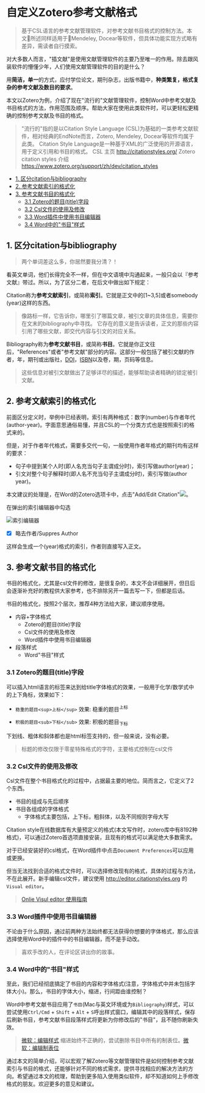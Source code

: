 # 自定义Zotero参考文献格式

> 基于CSL语言的参考文献管理软件，对参考文献书目格式的控制方法。本文所述同样适用于Mendeley, Docear等软件，但具体功能实现方式略有差异，需读者自行摸索。

对大多数人而言，"插文献"是使用文献管理软件的主要乃至唯一的作用。除去跟风装软件的懵懂少年，人们使用文献管理软件的目的是什么？

用**简洁，单一**的方式，应付学位论文，期刊杂志，出版书籍中，**种类繁复，格式复杂的参考文献及数目的要求**。

本文以Zotero为例，介绍了现在"流行的"文献管理软件，控制Word中参考文献及书目格式的方法，作用范围及顺序。帮助大家在使用此类软件时，可以更轻松更精确的控制参考文献及书目的格式。

> "流行的"指的是以Citation Style Language (CSL)为基础的一类参考文献软件，相对经典的EndNote而言，Zotero, Mendeley, Docear等软件均属于此类。
> Citation Style Language是一种基于XML的广泛使用的开源语言，用于定义引用和书目的格式。
> CSL 主页 <http://citationstyles.org/>
> Zotero citation styles 介绍 <https://www.zotero.org/support/zh/dev/citation_styles>

<!-- @import "[TOC]" {cmd="toc" depthFrom=2 depthTo=3 orderedList=false} -->
<!-- code_chunk_output -->

* [1. 区分citation与bibliography](#1-区分citation与bibliography)
* [2. 参考文献索引的格式化](#2-参考文献索引的格式化)
* [3. 参考文献书目的格式化](#3-参考文献书目的格式化)
	* [3.1 Zotero的题目(title)字段](#31-zotero的题目title字段)
	* [3.2 Csl文件的使用及修改](#32-csl文件的使用及修改)
	* [3.3 Word插件中使用书目编辑器](#33-word插件中使用书目编辑器)
	* [3.4 Word中的"书目"样式](#34-word中的书目样式)

<!-- /code_chunk_output -->

## 1. 区分citation与bibliography

> 两个单词差这么多，你居然要我分清？！

看英文单词，他们长得完全不一样，但在中文语境中沟通起来，一般只会以『参考文献』带过。所以，为了区分二者，在后文中做出如下规定：

Citation称为**参考文献索引**，或简称**索引**。它就是正文中的[1~3,5]或者somebody (year)这样的东西。

> 像路标一样，它告诉你，哪里引了哪篇文章，被引文章的具体信息，需要你在文末的bibliography中寻找。
> 它存在的意义是告诉读者，正文的那些内容引用了哪些文献，即交代内容与引文的对应关系。

Bibliography称为**参考文献书目**，或简称**书目**。它就是你正文往后，"References"或者"参考文献"部分的内容。这部分一般包括了被引文献的作者，年，期刊或出版社，[DOI](https://www.doi.org/)，[ISBN](https://zh.wikipedia.org/zh-cn/%E5%9B%BD%E9%99%85%E6%A0%87%E5%87%86%E4%B9%A6%E5%8F%B7)以及卷，期，页码等信息。

> 这些信息对被引文献做出了足够详尽的描述，能够帮助读者精确的锁定被引文献。

## 2. 参考文献索引的格式化

前面区分定义时，举例中已经表明，索引有两种格式：数字(number)与作者年代(author-year)。字面意思通俗易懂，并且CSL的一个分类方式也是按照索引的格式来的。

但是，对于作者年代格式，需要多交代一句，一般使用作者年格式的期刊均有这样的要求：

* 句子中提到某个人时(即人名充当句子主谓成分时)，索引写做author(year)；
* 引文对整个句子解释时(即人名不充当句子主谓成分时)，索引写做(author year)。

本文建议的处理是，在Word的Zotero选项卡中，点击"Add/Edit Citation"![](https://www.zotero.org/support/_media/word_integration/zotero-toolbar-word-add-edit-citation-5.png?w=16&cache=nocache&tok=a54d12)。

在弹出的索引编辑器中勾选

![索引编辑器](https://www.zotero.org/support/_media/word_integration/edit_citation.png?cache=nocache)

* [x] 略去作者/Suppres Author

这样会生成一个(year)格式的索引，作者则直接写入正文。

## 3. 参考文献书目的格式化

书目的格式化，尤其是csl文件的修改，是很复杂的，本文不会详细展开，但日后会逐渐补充好的教程供大家参考，也不排除另开一篇去写一下，但都是后话。

书目的格式化，按照2个层次，推荐4种方法给大家，建议顺序使用。

* 内容+字体格式
  * Zotero的题目(title)字段
  * Csl文件的使用及修改
  * Word插件中使用书目编辑器
* 段落样式
  * Word"书目"样式

### 3.1 Zotero的题目(title)字段

可以插入html语言的标签来达到给title字体格式的效果，一般用于化学/数学式中的上下角标，效果如下：

* `稳重的题目<sup>上标</sup>` 效果: 稳重的题目<sup>上标</sup>

* `积极的题目<sub>下标</sub>` 效果: 积极的题目<sub>下标</sub>

下划线、粗体和斜体都也是html标签支持的，但一般来说，没有必要。

> 标题的修改仅限于零星特殊格式的字符，主要格式控制在csl文件

### 3.2 Csl文件的使用及修改

Csl文件在整个书目格式化的过程中，占据最主要的地位。简而言之，它定义了2个东西。

* 书目的组成与先后顺序
* 书目各组成的字体格式
  * 字体格式主要包括，上下标，粗斜体，以及不同规则字母大写

Citation style在线数据库有大量预定义的格式(本文写作时，zotero库中有8192种格式)，可以通过Zotero首选项直接安装，且现有的格式可以满足绝大多数需求。

对于已经安装好的csl格式，在Word插件中点击`Document Preferences`可以应用或更换。

但当无法找到合适的格式文件时，可以选择修改现有的格式，具体的过程与方法，不在此展开。新手编辑csl文件，建议使用 <http://editor.citationstyles.org> 的`Visual editor`。

> [Onlie Visul editor 使用指南](https://github.com/citation-style-language/csl-editor/wiki/User-guide-for-the-CSL-Editor)

### 3.3 Word插件中使用书目编辑器

不论由于什么原因，通过前两种方法始终都无法获得你想要的字体格式，那么应该选择使用Word中的插件中的书目编辑器，而不是手动改。

> 喜欢手改的人，在评论区讲出你的故事。

### 3.4 Word中的"书目"样式

至此，我们已经彻底搞定了书目的内容和字体格式(注意，字体格式中并未包括字体大小)。那么，书目的字体大小，缩进，行间距由谁控制？

Word中参考文献书目应用了`书目`(Mac与英文环境或为`Bibliography`)样式，可以尝试使用`Ctrl/Cmd` + `Shift` + `Alt` + `S`呼出样式窗口，编辑其中的段落样式，保存后刷新书目，参考文献书目段落样式将更新为你修改后的"书目"，且不随你刷新失效。

> [微软：编辑样式](https://support.office.com/zh-cn/article/%E5%BA%94%E7%94%A8%E3%80%81%E6%9B%B4%E6%94%B9%E3%80%81%E5%88%9B%E5%BB%BA%E6%88%96%E5%88%A0%E9%99%A4%E6%A0%B7%E5%BC%8F-1a2cead9-897f-48a7-9122-7849d3b5030a)
> 缩进始终不正确的，尝试删除书目中所有的制表位。[微软：编辑制表位](https://support.office.com/zh-cn/article/%E8%AE%BE%E7%BD%AE%E3%80%81-%E6%B8%85%E9%99%A4%EF%BC%8C%E6%88%96%E5%88%A0%E9%99%A4%E5%88%B6%E8%A1%A8%E4%BD%8D-06969e0f-2c81-4fe0-8df5-88f18087a8e0)

通过本文的简单介绍，可以宏观了解Zotero等文献管理软件是如何控制参考文献索引与书目的格式，还能够针对不同的格式需求，提供寻找相应的解决方法的方向。希望通过本文的梳理，帮助到更多陷入使用类似软件，却不知道如何上手修改格式的朋友。欢迎更多的意见和建议。
